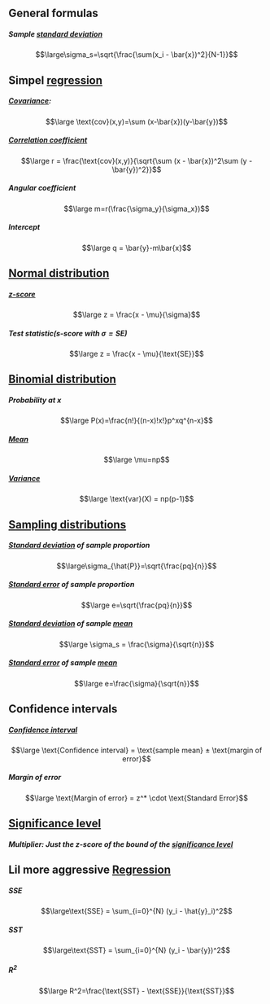 ## General formulas

##### Sample [standard deviation](../Statistics/Standard%20Deviation.md)
$$\large\sigma_s=\sqrt{\frac{\sum(x_i - \bar{x})^2}{N-1}}$$
## Simpel [regression](../Statistics/Regression.md)

##### [Covariance](../Statistics/Covariance.md):
$$\large \text{cov}(x,y)=\sum (x-\bar{x})(y-\bar{y})$$
##### [Correlation coefficient](../Statistics/Correlation%20coefficient.md)
$$\large r = \frac{\text{cov}(x,y)}{\sqrt{\sum (x - \bar{x})^2\sum (y - \bar{y})^2}}$$
##### Angular coefficient
$$\large m=r(\frac{\sigma_y}{\sigma_x})$$
##### Intercept
$$\large q = \bar{y}-m\bar{x}$$

## [Normal distribution](../Statistics/Normal%20distribution.md)

##### [z-score](../Statistics/Z-score.md)
$$\large z = \frac{x - \mu}{\sigma}$$

##### Test statistic(s-score with $\sigma=\text{SE}$)
$$\large z = \frac{x - \mu}{\text{SE}}$$

## [Binomial distribution](../Probability/Binomial%20distribution.md)

##### Probability at x
$$\large P(x)=\frac{n!}{(n-x)!x!}p^xq^{n-x}$$

##### [Mean](../Statistics/Mean.md)
$$\large \mu=np$$
##### [Variance](../Statistics/Variance.md)
$$\large \text{var}(X) = np(p-1)$$

## [Sampling distributions](../Statistics/Sampling%20distributions.md)

##### [Standard deviation](../Statistics/Standard%20Deviation.md) of sample proportion
$$\large\sigma_{\hat{P}}=\sqrt{\frac{pq}{n}}$$
##### [Standard error](../Statistics/Standard%20Error.md) of sample proportion
$$\large e=\sqrt{\frac{pq}{n}}$$
##### [Standard deviation](../Statistics/Standard%20Deviation.md) of sample [mean](../Statistics/Mean.md)
$$\large \sigma_s = \frac{\sigma}{\sqrt{n}}$$
##### [Standard error](../Statistics/Standard%20Error.md) of sample [mean](../Statistics/Mean.md)
$$\large e=\frac{\sigma}{\sqrt{n}}$$

## Confidence intervals

##### [Confidence interval](../Statistics/Confidence%20interval.md)
$$\large \text{Confidence interval} = \text{sample mean} ± \text{margin of error}$$
##### Margin of error
$$\large \text{Margin of error} = z^* \cdot \text{Standard Error}$$

## [Significance level](../Statistics/Significance%20Level.md)

##### Multiplier: Just the z-score of the bound of the [significance level](../Statistics/Significance%20Level.md)


## Lil more aggressive [Regression](../Statistics/Regression.md)

##### SSE
$$\large\text{SSE} = \sum_{i=0}^{N} (y_i - \hat{y}_i)^2$$
##### SST
$$\large\text{SST} = \sum_{i=0}^{N} (y_i - \bar{y})^2$$
##### $R^2$
$$\large R^2=\frac{\text{SST} - \text{SSE}}{\text{SST}}$$
